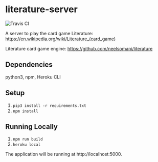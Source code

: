 # literature-server
![Travis CI](https://travis-ci.org/neelsomani/literature-server.svg?branch=master)

A server to play the card game Literature: https://en.wikipedia.org/wiki/Literature_(card_game)

Literature card game engine: https://github.com/neelsomani/literature

## Dependencies

python3, npm, Heroku CLI

## Setup

1. `pip3 install -r requirements.txt`
2. `npm install`

## Running Locally

1. `npm run build`
2. `heroku local`

The application will be running at http://localhost:5000.
